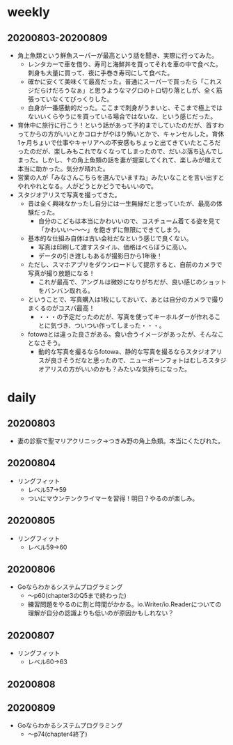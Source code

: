 # weekly
## 20200803-20200809
* 角上魚類という鮮魚スーパーが最高という話を聞き、実際に行ってみた。
  * レンタカーで車を借り、寿司と海鮮丼を買ってそれを車の中で食べた。刺身も大量に買って、夜に手巻き寿司にして食べた。
  * 確かに安くて美味くて最高だった。普通にスーパーで買ったら「これスジだらけだろうなぁ」と思うようなマグロのトロ切り落としが、全く筋張っていなくてびっくりした。
  * 白身が一番感動的だった。ここまで刺身がうまいと、そこまで極上ではないいくらやうにを買っている場合ではないな、という感じだった。
* 育休中に旅行に行こう！という話があって予約までしていたのだが、首すわってからの方がいいとかコロナがやはり怖いとかで、キャンセルした。育休1ヶ月ちょいで仕事やキャリアへの不安感もちょっと出てきていたところだったのだが、楽しみもこれでなくなってしまったので、だいぶ落ち込んでしまった。しかし、↑の角上魚類の話を妻が提案してくれて、楽しみが増えて本当に助かった。気分が晴れた。
* 営業の人が「みなさんこちらを選んでいますね」みたいなことを言い出すとやれやれとなる。人がどうとかどうでもいいので。
* スタジオアリスで写真を撮ってきた。
  * 昔は全く興味なかったし自分には一生無縁だと思っていたが、最高の体験だった。
    * 自分のこどもは本当にかわいいので、コスチューム着てる姿を見て「かわいい〜〜〜」を飽きずに無限にできてしまう。
  * 基本的な仕組み自体は古い会社だなという感じで良くない。
    * 写真は印刷して渡すスタイル、価格はべらぼうに高い。
    * データの引き渡しもあるが撮影日から1年後！
  * ただし、スマホアプリをダウンロードして提示すると、自前のカメラで写真が撮り放題になる！
    * これが最高で、アングルは微妙になりがちだが、良い感じのショットをバンバン取れる。
  * ということで、写真購入は1枚にしておいて、あとは自分のカメラで撮りまくるのがコスパ最高！
    * ・・・の予定だったのだが、写真を使ってキーホルダーが作れることに気づき、ついつい作ってしまった・・・。
  * fotowaとは違った良さがある。食い合うイメージがあったが、そんなことなさそう。
    * 動的な写真を撮るならfotowa、静的な写真を撮るならスタジオアリスが良さそうだなと思ったので、ニューボーンフォトはむしろスタジオアリスの方がいいのかも？みたいな気持ちになった。

# daily
## 20200803
* 妻の診察で聖マリアクリニック→つきみ野の角上魚類。本当にくたびれた。

## 20200804
* リングフィット
  * レベル57→59
  * ついにマウンテンクライマーを習得！明日？やるのが楽しみ。

## 20200805
* リングフィット
  * レベル59→60

## 20200806
* Goならわかるシステムプログラミング
  * 〜p60(chapter3のQ5まで終わった)
  * 練習問題をやるのに割と時間がかかる。io.Writer/io.Readerについての理解が自分の認識よりも低いのが原因かもしれない？

## 20200807
* リングフィット
  * レベル60→63

## 20200808

## 20200809
* Goならわかるシステムプログラミング
  * 〜p74(chapter4終了)
